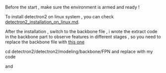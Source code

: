 Before the start , make sure the environment is armed and ready !

To install detectron2 on linux system , you can check [detectron2_installation_on_linux.md](detectron2_installation_on_linux.md).

After the installation , switch to the backbone file , i wrote the extract code in the backbone part to observe features in different stages , so you need to replace the backbone file with [this one](FPN_backbone)
  
  cd detectron2/detectron2/modeling/backbone/FPN 
  and replace with my code

and 
